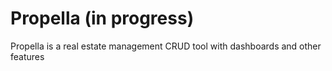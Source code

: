 # Propella (in progress)
Propella is a real estate management CRUD tool with dashboards and other features
